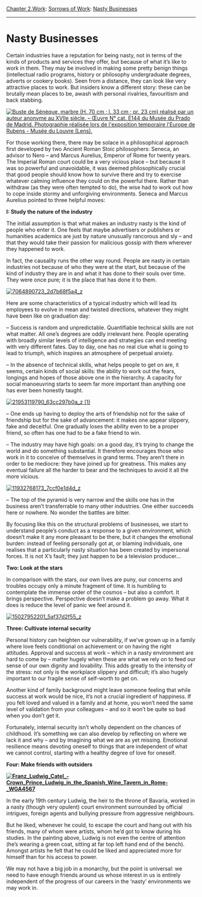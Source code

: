 [Chapter 2.Work](https://www.theschooloflife.com/thebookoflife/category/work/): [Sorrows of Work](https://www.theschooloflife.com/thebookoflife/category/work/sorrows-of-work/): [Nasty Businesses](https://www.theschooloflife.com/thebookoflife/nasty-businesses/)

* * *

# Nasty Businesses

Certain industries have a reputation for being nasty, not in terms of the kinds of products and services they offer, but because of what it’s like to work in them. They may be involved in making some pretty benign things (intellectual radio programs, history or philosophy undergraduate degrees, adverts or cookery books). Seen from a distance, they can look like very attractive places to work. But insiders know a different story: these can be brutally mean places to be, awash with personal rivalries, favouritism and back stabbing.

[![Buste de Sénèque, marbre (H. 70 cm ; l. 33 cm ; pr. 23 cm) réalisé par un auteur anonyme au XVIIe siècle. – Œuvre N° cat. E144 du Musée du Prado de Madrid. Photographie réalisée lors de l'exposition temporaire l'Europe de Rubens - Musée du Louvre (Lens).](https://www.theschooloflife.com/thebookoflife/wp-content/uploads/2015/11/0_S%C3%A9n%C3%A8que_-_Mus%C3%A9e_du_Prado_-_Cat._144_-_2-1.jpeg)](http://www.thebookoflife.org/wp-content/uploads/2015/11/0_S%C3%A9n%C3%A8que_-_Mus%C3%A9e_du_Prado_-_Cat._144_-_2-1.jpeg)

For those working there, there may be solace in a philosophical approach first developed by two Ancient Roman Stoic philosophers: Seneca, an advisor to Nero – and Marcus Aurelius, Emperor of Rome for twenty years. The Imperial Roman court could be a very vicious place – but because it was so powerful and unavoidable, it was deemed philosophically crucial that good people should know how to survive there and try to exercise whatever calming influence they could on the powerful there. Rather than withdraw (as they were often tempted to do), the wise had to work out how to cope inside stormy and unforgiving environments. Seneca and Marcus Aurelius pointed to three helpful moves:

**I: Study the nature of the industry**

The initial assumption is that what makes an industry nasty is the kind of people who enter it. One feels that maybe advertisers or publishers or humanities academics are just by nature unusually rancorous and sly – and that they would take their passion for malicious gossip with them wherever they happened to work.

In fact, the causality runs the other way round. People are nasty in certain industries not because of who they were at the start, but because of the kind of industry they are in and what it has done to their souls over time. They were once pure; it is the place that has done it to them.

[![7064890723_2d7b68f5a4_z](https://www.theschooloflife.com/thebookoflife/wp-content/uploads/2015/11/7064890723_2d7b68f5a4_z.jpg)](http://www.thebookoflife.org/wp-content/uploads/2015/11/7064890723_2d7b68f5a4_z.jpg)

Here are some characteristics of a typical industry which will lead its employees to evolve in mean and twisted directions, whatever they might have been like on graduation day: &nbsp;

– Success is random and unpredictable. Quantifiable technical skills are not what matter. All one’s degrees are oddly irrelevant here. People operating with broadly similar levels of intelligence and strategies can end meeting with very different fates. Day to day, one has no real clue what is going to lead to triumph, which inspires an atmosphere of perpetual anxiety.

– In the absence of technical skills, what helps people to get on are, it seems, certain kinds of social skills: the ability to work out the fears, longings and hopes of those above one in the hierarchy. A capacity for social manoeuvring starts to seem far more important than anything one has ever been honestly taught.

[![21953119790_63cc297b0a_z (1)](https://www.theschooloflife.com/thebookoflife/wp-content/uploads/2015/11/21953119790_63cc297b0a_z-1.jpg)](http://www.thebookoflife.org/wp-content/uploads/2015/11/21953119790_63cc297b0a_z-1.jpg)

– One ends up having to deploy the arts of friendship not for the sake of friendship but for the sake of advancement: it makes one appear slippery, fake and deceitful. One gradually loses the ability even to be a proper friend, so often has one had to be a fake friend to win.

– The industry may have high goals: on a good day, it’s trying to change the world and do something substantial. It therefore encourages those who work in it to conceive of themselves in grand terms. They aren’t there in order to be mediocre: they have joined up for greatness. This makes any eventual failure all the harder to bear and the techniques to avoid it all the more vicious.

[![11932768173_7ccf0e1d4d_z](https://www.theschooloflife.com/thebookoflife/wp-content/uploads/2015/11/11932768173_7ccf0e1d4d_z.jpg)](http://www.thebookoflife.org/wp-content/uploads/2015/11/11932768173_7ccf0e1d4d_z.jpg)

– The top of the pyramid is very narrow and the skills one has in the business aren’t transferrable to many other industries. One either succeeds here or nowhere. No wonder the battles are bitter.

By focusing like this on the structural problems of businesses, we start to understand people’s conduct as a response to a given environment, which doesn’t make it any more pleasant to be there, but it changes the emotional burden: instead of feeling personally got at, or blaming individuals, one realises that a particularly nasty situation has been created by impersonal forces. It is not X’s fault; they just happen to be a television producer…

**Two: Look at the stars**

In comparison with the stars, our own lives are puny, our concerns and troubles occupy only a minute fragment of time. It is humbling to contemplate the immense order of the cosmos – but also a comfort. It brings perspective. Perspective doesn’t make a problem go away. What it does is reduce the level of panic we feel around it.

[![15027952201_5af37d2f55_z](https://www.theschooloflife.com/thebookoflife/wp-content/uploads/2015/11/15027952201_5af37d2f55_z.jpg)](http://www.thebookoflife.org/wp-content/uploads/2015/11/15027952201_5af37d2f55_z.jpg)

**Three: Cultivate internal security**

Personal history can heighten our vulnerability, if we’ve grown up in a family where love feels conditional on achievement or on having the right attitudes. Approval and success at work – which in a nasty environment are hard to come by – matter hugely when these are what we rely on to feed our sense of our own dignity and lovability. This adds greatly to the intensity of the stress: not only is the workplace slippery and difficult; it’s also hugely important to our fragile sense of self-worth to get on.

Another kind of family background might leave someone feeling that while success at work would be nice, it’s not a crucial ingredient of happiness. If you felt loved and valued in a family and at home, you won’t need the same level of validation from your colleagues – and so it won’t be quite so bad when you don’t get it. &nbsp;

Fortunately, internal security isn’t wholly dependent on the chances of childhood. It’s something we can also develop by reflecting on where we lack it and why – and by imagining what we are as yet missing. Emotional resilience means devoting oneself to things that are independent of what we cannot control, starting with a healthy degree of love for oneself.

**Four: Make friends with outsiders**

**[![Franz_Ludwig_Catel_-_Crown_Prince_Ludwig_in_the_Spanish_Wine_Tavern_in_Rome_-_WGA4567](https://www.theschooloflife.com/thebookoflife/wp-content/uploads/2015/11/Franz_Ludwig_Catel_-_Crown_Prince_Ludwig_in_the_Spanish_Wine_Tavern_in_Rome_-_WGA4567.jpg)](http://www.thebookoflife.org/wp-content/uploads/2015/11/Franz_Ludwig_Catel_-_Crown_Prince_Ludwig_in_the_Spanish_Wine_Tavern_in_Rome_-_WGA4567.jpg)**

In the early 19th century Ludwig, the heir to the throne of Bavaria, worked in a nasty (though very opulent) court environment surrounded by official intrigues, foreign agents and bullying pressure from aggressive neighbours.

But he liked, whenever he could, to escape the court and hang out with his friends, many of whom were artists, whom he’d got to know during his studies. In the painting above, Ludwig is not even the centre of attention (he’s wearing a green coat, sitting at far top left hand end of the bench). Amongst artists he felt that he could be liked and appreciated more for himself than for his access to power.

We may not have a big job in a monarchy, but the point is universal: we need to have enough friends around us whose interest in us is entirely independent of the progress of our careers in the ‘nasty’ environments we may work in.
